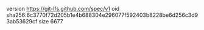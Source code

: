 version https://git-lfs.github.com/spec/v1
oid sha256:6c3770f72d205b1e4b688304e296077f592403b8228be6d256c3d93ab53629cf
size 6677
